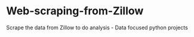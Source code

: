# Web-scraping-from-Zillow
Scrape the data from Zillow to do analysis - Data focused python projects
